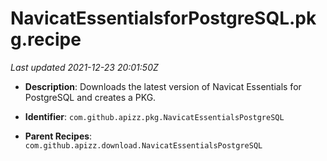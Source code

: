 # NavicatEssentialsforPostgreSQL.pkg.recipe

_Last updated 2021-12-23 20:01:50Z_

- **Description**: Downloads the latest version of Navicat Essentials for PostgreSQL and creates a PKG.

- **Identifier**: `com.github.apizz.pkg.NavicatEssentialsPostgreSQL`

- **Parent Recipes**: `com.github.apizz.download.NavicatEssentialsPostgreSQL`
